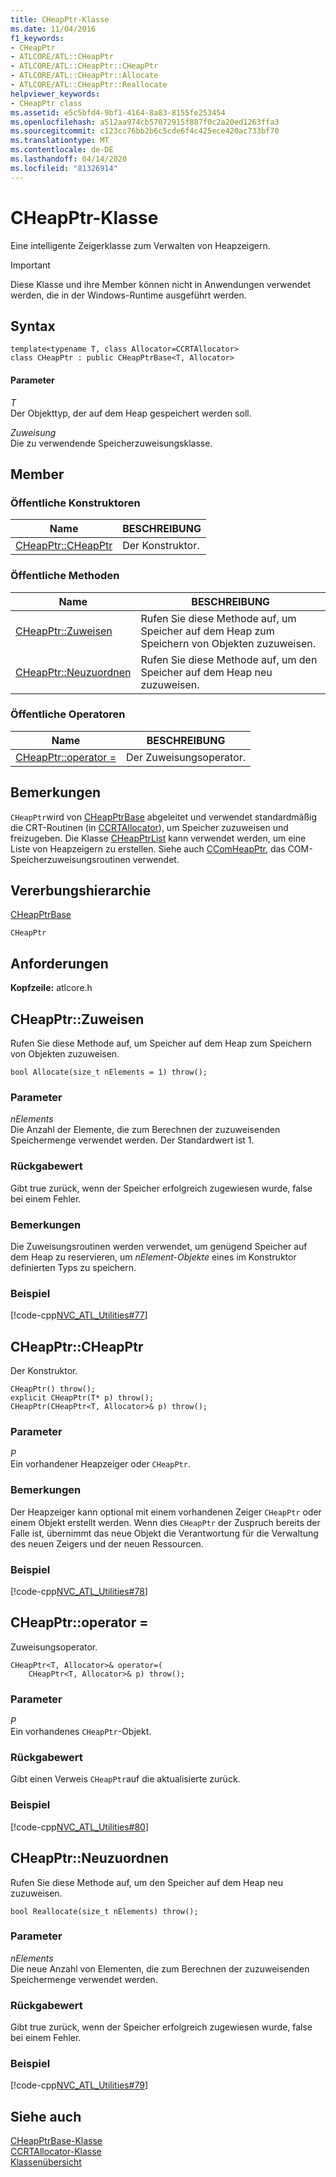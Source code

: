 ```yaml
---
title: CHeapPtr-Klasse
ms.date: 11/04/2016
f1_keywords:
- CHeapPtr
- ATLCORE/ATL::CHeapPtr
- ATLCORE/ATL::CHeapPtr::CHeapPtr
- ATLCORE/ATL::CHeapPtr::Allocate
- ATLCORE/ATL::CHeapPtr::Reallocate
helpviewer_keywords:
- CHeapPtr class
ms.assetid: e5c5bfd4-9bf1-4164-8a83-8155fe253454
ms.openlocfilehash: a512aa974cb57072915f887f0c2a20ed1263ffa3
ms.sourcegitcommit: c123cc76bb2b6c5cde6f4c425ece420ac733bf70
ms.translationtype: MT
ms.contentlocale: de-DE
ms.lasthandoff: 04/14/2020
ms.locfileid: "81326914"
---
```

# <a name="cheapptr-class"></a>CHeapPtr-Klasse

Eine intelligente Zeigerklasse zum Verwalten von Heapzeigern.

> [!IMPORTANT]
> Diese Klasse und ihre Member können nicht in Anwendungen verwendet werden, die in der Windows-Runtime ausgeführt werden.

## <a name="syntax"></a>Syntax

```
template<typename T, class Allocator=CCRTAllocator>
class CHeapPtr : public CHeapPtrBase<T, Allocator>
```

#### <a name="parameters"></a>Parameter

*T*<br/>
Der Objekttyp, der auf dem Heap gespeichert werden soll.

*Zuweisung*<br/>
Die zu verwendende Speicherzuweisungsklasse.

## <a name="members"></a>Member

### <a name="public-constructors"></a>Öffentliche Konstruktoren

|Name|BESCHREIBUNG|
|----------|-----------------|
|[CHeapPtr::CHeapPtr](#cheapptr)|Der Konstruktor.|

### <a name="public-methods"></a>Öffentliche Methoden

|Name|BESCHREIBUNG|
|----------|-----------------|
|[CHeapPtr::Zuweisen](#allocate)|Rufen Sie diese Methode auf, um Speicher auf dem Heap zum Speichern von Objekten zuzuweisen.|
|[CHeapPtr::Neuzuordnen](#reallocate)|Rufen Sie diese Methode auf, um den Speicher auf dem Heap neu zuzuweisen.|

### <a name="public-operators"></a>Öffentliche Operatoren

|Name|BESCHREIBUNG|
|----------|-----------------|
|[CHeapPtr::operator =](#operator_eq)|Der Zuweisungsoperator.|

## <a name="remarks"></a>Bemerkungen

`CHeapPtr`wird von [CHeapPtrBase](../../atl/reference/cheapptrbase-class.md) abgeleitet und verwendet standardmäßig die CRT-Routinen (in [CCRTAllocator](../../atl/reference/ccrtallocator-class.md)), um Speicher zuzuweisen und freizugeben. Die Klasse [CHeapPtrList](../../atl/reference/cheapptrlist-class.md) kann verwendet werden, um eine Liste von Heapzeigern zu erstellen. Siehe auch [CComHeapPtr](../../atl/reference/ccomheapptr-class.md), das COM-Speicherzuweisungsroutinen verwendet.

## <a name="inheritance-hierarchy"></a>Vererbungshierarchie

[CHeapPtrBase](../../atl/reference/cheapptrbase-class.md)

`CHeapPtr`

## <a name="requirements"></a>Anforderungen

**Kopfzeile:** atlcore.h

## <a name="cheapptrallocate"></a><a name="allocate"></a>CHeapPtr::Zuweisen

Rufen Sie diese Methode auf, um Speicher auf dem Heap zum Speichern von Objekten zuzuweisen.

```
bool Allocate(size_t nElements = 1) throw();
```

### <a name="parameters"></a>Parameter

*nElements*<br/>
Die Anzahl der Elemente, die zum Berechnen der zuzuweisenden Speichermenge verwendet werden. Der Standardwert ist 1.

### <a name="return-value"></a>Rückgabewert

Gibt true zurück, wenn der Speicher erfolgreich zugewiesen wurde, false bei einem Fehler.

### <a name="remarks"></a>Bemerkungen

Die Zuweisungsroutinen werden verwendet, um genügend Speicher auf dem Heap zu reservieren, um *nElement-Objekte* eines im Konstruktor definierten Typs zu speichern.

### <a name="example"></a>Beispiel

[!code-cpp[NVC_ATL_Utilities#77](../../atl/codesnippet/cpp/cheapptr-class_1.cpp)]

## <a name="cheapptrcheapptr"></a><a name="cheapptr"></a>CHeapPtr::CHeapPtr

Der Konstruktor.

```
CHeapPtr() throw();
explicit CHeapPtr(T* p) throw();
CHeapPtr(CHeapPtr<T, Allocator>& p) throw();
```

### <a name="parameters"></a>Parameter

*P*<br/>
Ein vorhandener Heapzeiger oder `CHeapPtr`.

### <a name="remarks"></a>Bemerkungen

Der Heapzeiger kann optional mit einem vorhandenen Zeiger `CHeapPtr` oder einem Objekt erstellt werden. Wenn dies `CHeapPtr` der Zuspruch bereits der Falle ist, übernimmt das neue Objekt die Verantwortung für die Verwaltung des neuen Zeigers und der neuen Ressourcen.

### <a name="example"></a>Beispiel

[!code-cpp[NVC_ATL_Utilities#78](../../atl/codesnippet/cpp/cheapptr-class_2.cpp)]

## <a name="cheapptroperator-"></a><a name="operator_eq"></a>CHeapPtr::operator =

Zuweisungsoperator.

```
CHeapPtr<T, Allocator>& operator=(
    CHeapPtr<T, Allocator>& p) throw();
```

### <a name="parameters"></a>Parameter

*P*<br/>
Ein vorhandenes `CHeapPtr`-Objekt.

### <a name="return-value"></a>Rückgabewert

Gibt einen Verweis `CHeapPtr`auf die aktualisierte zurück.

### <a name="example"></a>Beispiel

[!code-cpp[NVC_ATL_Utilities#80](../../atl/codesnippet/cpp/cheapptr-class_3.cpp)]

## <a name="cheapptrreallocate"></a><a name="reallocate"></a>CHeapPtr::Neuzuordnen

Rufen Sie diese Methode auf, um den Speicher auf dem Heap neu zuzuweisen.

```
bool Reallocate(size_t nElements) throw();
```

### <a name="parameters"></a>Parameter

*nElements*<br/>
Die neue Anzahl von Elementen, die zum Berechnen der zuzuweisenden Speichermenge verwendet werden.

### <a name="return-value"></a>Rückgabewert

Gibt true zurück, wenn der Speicher erfolgreich zugewiesen wurde, false bei einem Fehler.

### <a name="example"></a>Beispiel

[!code-cpp[NVC_ATL_Utilities#79](../../atl/codesnippet/cpp/cheapptr-class_4.cpp)]

## <a name="see-also"></a>Siehe auch

[CHeapPtrBase-Klasse](../../atl/reference/cheapptrbase-class.md)<br/>
[CCRTAllocator-Klasse](../../atl/reference/ccrtallocator-class.md)<br/>
[Klassenübersicht](../../atl/atl-class-overview.md)

